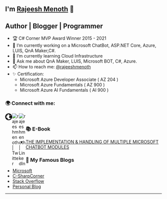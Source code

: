 ## I'm [Rajeesh Menoth](https://rajeeshmenoth.wordpress.com/) 👋

## Author | Blogger | Programmer

- 🏆 C# Corner MVP Award Winner 2015 - 2021
- 🔭 I’m currently working on a Microsoft ChatBot, ASP.NET Core, Azure, LUIS, QnA Maker,C#.
- 🌱 I’m currently learning Cloud Infrastructure
- 💬 Ask me about QnA Maker, LUIS, Microsoft BOT, C#, Azure.
- 📫 How to reach me: [@rajeeshmenoth](https://twitter.com/rajeeshmenoth)
- ✨ Certification:
     - Microsoft Azure Developer Associate ( AZ 204 )
     - Microsoft Azure Fundamentals ( AZ 900 )
     - Microsoft Azure AI Fundamentals ( AI 900 )

### 🌍 Connect with me:

[<img align="left" alt="rajeeshmenoth" width="22px" src="https://raw.githubusercontent.com/iconic/open-iconic/master/svg/globe.svg" />](https://rajeeshmenoth.wordpress.com/)
[<img align="left" alt="rajeeshmenoth | Twitter" width="22px" src="https://cdn.jsdelivr.net/npm/simple-icons@v3/icons/twitter.svg" />](https://twitter.com/rajeeshmenoth)
[<img align="left" alt="rajeeshmenoth | LinkedIn" width="22px" src="https://cdn.jsdelivr.net/npm/simple-icons@v3/icons/linkedin.svg" />](https://in.linkedin.com/in/rajeeshmenoth)

<br />

### 📚 E-Book

* [THE IMPLEMENTATION & HANDLING OF MULTIPLE MICROSOFT CHATBOT MODULES](https://www.c-sharpcorner.com/ebooks/the-implementation-handling-of-multiple-microsoft-chatbot-modules)

### 📗 My Famous Blogs
* [Microsoft](https://social.msdn.microsoft.com/profile/rajeeshmenoth/)
* [C-SharpCorner](https://www.c-sharpcorner.com/members/rajeesh-menoth)
* [Stack Overflow](https://stackoverflow.com/users/2890048/rajeeshmenoth)
* [Personal Blog](https://rajeeshmenoth.wordpress.com/)

---
